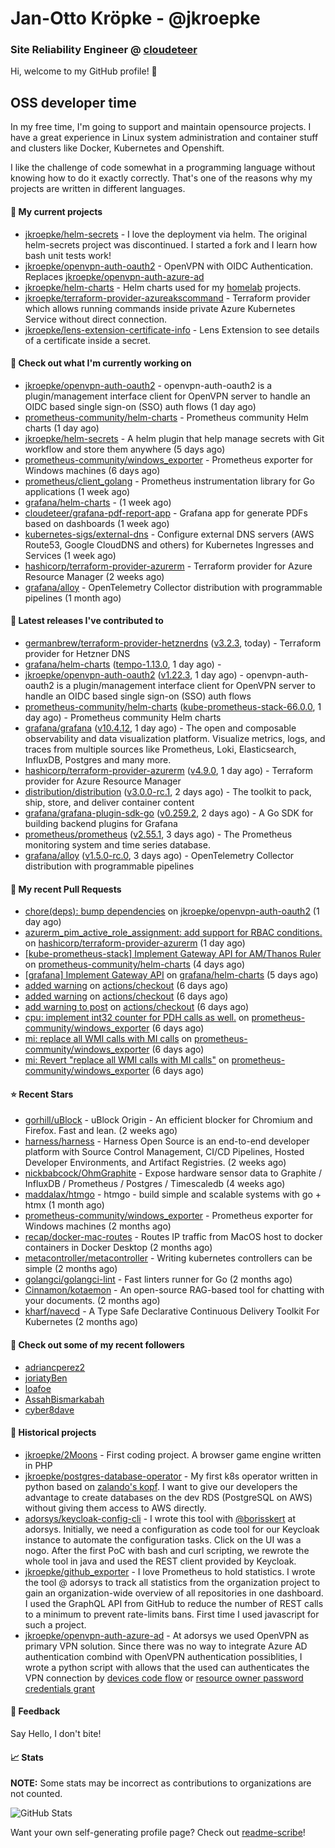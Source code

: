 # Jan-Otto Kröpke - @jkroepke
### Site Reliability Engineer @ [cloudeteer](https://cloudeteer.de/)

Hi, welcome to my GitHub profile! 👋

## OSS developer time
In my free time, I'm going to support and maintain opensource projects. I have a great experience in Linux system administration and container stuff and clusters like Docker, Kubernetes and Openshift.

I like the challenge of code somewhat in a programming language without knowing how to do it exactly correctly. That's one of the reasons why my projects are written in different languages.

#### 🌱 My current projects
- [jkroepke/helm-secrets](https://github.com/jkroepke/helm-secrets) - I love the deployment via helm. The original helm-secrets project was discontinued. I started a fork and I learn how bash unit tests work!
- [jkroepke/openvpn-auth-oauth2](https://github.com/jkroepke/openvpn-auth-oauth2) - OpenVPN with OIDC Authentication. Replaces  [jkroepke/openvpn-auth-azure-ad](https://github.com/jkroepke/openvpn-auth-azure-ad) 
- [jkroepke/helm-charts](https://github.com/jkroepke/helm-charts) - Helm charts used for my [homelab](https://github.com/jkroepke/homelab) projects.
- [jkroepke/terraform-provider-azureakscommand](https://github.com/jkroepke/terraform-provider-azureakscommand) - Terraform provider which allows running commands inside private Azure Kubernetes Service without direct connection.
- [jkroepke/lens-extension-certificate-info](https://github.com/jkroepke/lens-extension-certificate-info) - Lens Extension to see details of a certificate inside a secret.

#### 👷 Check out what I'm currently working on

- [jkroepke/openvpn-auth-oauth2](https://github.com/jkroepke/openvpn-auth-oauth2) - openvpn-auth-oauth2 is a plugin/management interface client for OpenVPN server to handle an OIDC based single sign-on (SSO) auth flows (1 day ago)
- [prometheus-community/helm-charts](https://github.com/prometheus-community/helm-charts) - Prometheus community Helm charts (1 day ago)
- [jkroepke/helm-secrets](https://github.com/jkroepke/helm-secrets) - A helm plugin that help manage secrets with Git workflow and store them anywhere (5 days ago)
- [prometheus-community/windows_exporter](https://github.com/prometheus-community/windows_exporter) - Prometheus exporter for Windows machines (6 days ago)
- [prometheus/client_golang](https://github.com/prometheus/client_golang) - Prometheus instrumentation library for Go applications (1 week ago)
- [grafana/helm-charts](https://github.com/grafana/helm-charts) -  (1 week ago)
- [cloudeteer/grafana-pdf-report-app](https://github.com/cloudeteer/grafana-pdf-report-app) - Grafana app for generate PDFs based on dashboards (1 week ago)
- [kubernetes-sigs/external-dns](https://github.com/kubernetes-sigs/external-dns) - Configure external DNS servers (AWS Route53, Google CloudDNS and others) for Kubernetes Ingresses and Services (1 week ago)
- [hashicorp/terraform-provider-azurerm](https://github.com/hashicorp/terraform-provider-azurerm) - Terraform provider for Azure Resource Manager (2 weeks ago)
- [grafana/alloy](https://github.com/grafana/alloy) - OpenTelemetry Collector distribution with programmable pipelines (1 month ago)

#### 🔭 Latest releases I've contributed to

- [germanbrew/terraform-provider-hetznerdns](https://github.com/germanbrew/terraform-provider-hetznerdns) ([v3.2.3](https://github.com/germanbrew/terraform-provider-hetznerdns/releases/tag/v3.2.3), today) - Terraform provider for Hetzner DNS
- [grafana/helm-charts](https://github.com/grafana/helm-charts) ([tempo-1.13.0](https://github.com/grafana/helm-charts/releases/tag/tempo-1.13.0), 1 day ago) - 
- [jkroepke/openvpn-auth-oauth2](https://github.com/jkroepke/openvpn-auth-oauth2) ([v1.22.3](https://github.com/jkroepke/openvpn-auth-oauth2/releases/tag/v1.22.3), 1 day ago) - openvpn-auth-oauth2 is a plugin/management interface client for OpenVPN server to handle an OIDC based single sign-on (SSO) auth flows
- [prometheus-community/helm-charts](https://github.com/prometheus-community/helm-charts) ([kube-prometheus-stack-66.0.0](https://github.com/prometheus-community/helm-charts/releases/tag/kube-prometheus-stack-66.0.0), 1 day ago) - Prometheus community Helm charts
- [grafana/grafana](https://github.com/grafana/grafana) ([v10.4.12](https://github.com/grafana/grafana/releases/tag/v10.4.12), 1 day ago) - The open and composable observability and data visualization platform. Visualize metrics, logs, and traces from multiple sources like Prometheus, Loki, Elasticsearch, InfluxDB, Postgres and many more. 
- [hashicorp/terraform-provider-azurerm](https://github.com/hashicorp/terraform-provider-azurerm) ([v4.9.0](https://github.com/hashicorp/terraform-provider-azurerm/releases/tag/v4.9.0), 1 day ago) - Terraform provider for Azure Resource Manager
- [distribution/distribution](https://github.com/distribution/distribution) ([v3.0.0-rc.1](https://github.com/distribution/distribution/releases/tag/v3.0.0-rc.1), 2 days ago) - The toolkit to pack, ship, store, and deliver container content
- [grafana/grafana-plugin-sdk-go](https://github.com/grafana/grafana-plugin-sdk-go) ([v0.259.2](https://github.com/grafana/grafana-plugin-sdk-go/releases/tag/v0.259.2), 2 days ago) - A Go SDK for building backend plugins for Grafana
- [prometheus/prometheus](https://github.com/prometheus/prometheus) ([v2.55.1](https://github.com/prometheus/prometheus/releases/tag/v2.55.1), 3 days ago) - The Prometheus monitoring system and time series database.
- [grafana/alloy](https://github.com/grafana/alloy) ([v1.5.0-rc.0](https://github.com/grafana/alloy/releases/tag/v1.5.0-rc.0), 3 days ago) - OpenTelemetry Collector distribution with programmable pipelines

#### 🔨 My recent Pull Requests

- [chore(deps): bump dependencies](https://github.com/jkroepke/openvpn-auth-oauth2/pull/345) on [jkroepke/openvpn-auth-oauth2](https://github.com/jkroepke/openvpn-auth-oauth2) (1 day ago)
- [azurerm_pim_active_role_assignment: add support for RBAC conditions.](https://github.com/hashicorp/terraform-provider-azurerm/pull/27947) on [hashicorp/terraform-provider-azurerm](https://github.com/hashicorp/terraform-provider-azurerm) (1 day ago)
- [[kube-prometheus-stack] Implement Gateway API for AM/Thanos Ruler](https://github.com/prometheus-community/helm-charts/pull/4971) on [prometheus-community/helm-charts](https://github.com/prometheus-community/helm-charts) (4 days ago)
- [[grafana] Implement Gateway API](https://github.com/grafana/helm-charts/pull/3400) on [grafana/helm-charts](https://github.com/grafana/helm-charts) (5 days ago)
- [added warning](https://github.com/actions/checkout/pull/1968) on [actions/checkout](https://github.com/actions/checkout) (6 days ago)
- [added warning](https://github.com/actions/checkout/pull/1967) on [actions/checkout](https://github.com/actions/checkout) (6 days ago)
- [add warning to post](https://github.com/actions/checkout/pull/1966) on [actions/checkout](https://github.com/actions/checkout) (6 days ago)
- [cpu: implement int32 counter for PDH calls as well.](https://github.com/prometheus-community/windows_exporter/pull/1715) on [prometheus-community/windows_exporter](https://github.com/prometheus-community/windows_exporter) (6 days ago)
- [mi: replace all WMI calls with MI calls](https://github.com/prometheus-community/windows_exporter/pull/1714) on [prometheus-community/windows_exporter](https://github.com/prometheus-community/windows_exporter) (6 days ago)
- [mi: Revert &#34;replace all WMI calls with MI calls&#34;](https://github.com/prometheus-community/windows_exporter/pull/1713) on [prometheus-community/windows_exporter](https://github.com/prometheus-community/windows_exporter) (6 days ago)

#### ⭐ Recent Stars

- [gorhill/uBlock](https://github.com/gorhill/uBlock) - uBlock Origin - An efficient blocker for Chromium and Firefox. Fast and lean. (2 weeks ago)
- [harness/harness](https://github.com/harness/harness) - Harness Open Source is an end-to-end developer platform with Source Control Management, CI/CD Pipelines, Hosted Developer Environments, and Artifact Registries. (2 weeks ago)
- [nickbabcock/OhmGraphite](https://github.com/nickbabcock/OhmGraphite) - Expose hardware sensor data to Graphite / InfluxDB / Prometheus / Postgres / Timescaledb (4 weeks ago)
- [maddalax/htmgo](https://github.com/maddalax/htmgo) - htmgo - build simple and scalable systems with go &#43; htmx (1 month ago)
- [prometheus-community/windows_exporter](https://github.com/prometheus-community/windows_exporter) - Prometheus exporter for Windows machines (2 months ago)
- [recap/docker-mac-routes](https://github.com/recap/docker-mac-routes) - Routes IP traffic from MacOS host to docker containers in Docker Desktop (2 months ago)
- [metacontroller/metacontroller](https://github.com/metacontroller/metacontroller) - Writing kubernetes controllers can be simple (2 months ago)
- [golangci/golangci-lint](https://github.com/golangci/golangci-lint) - Fast linters runner for Go (2 months ago)
- [Cinnamon/kotaemon](https://github.com/Cinnamon/kotaemon) - An open-source RAG-based tool for chatting with your documents. (2 months ago)
- [kharf/navecd](https://github.com/kharf/navecd) - A Type Safe Declarative Continuous Delivery Toolkit For Kubernetes (2 months ago)

#### 👯 Check out some of my recent followers

- [adriancperez2](https://github.com/adriancperez2)
- [joriatyBen](https://github.com/joriatyBen)
- [loafoe](https://github.com/loafoe)
- [AssahBismarkabah](https://github.com/AssahBismarkabah)
- [cyber8dave](https://github.com/cyber8dave)

#### 📜 Historical projects
- [jkroepke/2Moons](https://github.com/jkroepke/2Moons) - First coding project. A browser game engine written in PHP
- [jkroepke/postgres-database-operator](https://github.com/jkroepke/postgres-database-operator) - My first k8s operator written in python based on [zalando's kopf](https://github.com/zalando-incubator/kopf). I want to give our developers the advantage to create databases on the dev RDS (PostgreSQL on AWS) without giving them access to AWS directly.
- [adorsys/keycloak-config-cli](https://github.com/adorsys/keycloak-config-cli) - I wrote this tool with [@borisskert](https://github.com/borisskert) at adorsys. Initially, we need a configuration as code tool for our Keycloak instance to automate the configuration tasks. Click on the UI was a nogo. After the first PoC with bash and curl scripting, we rewrote the whole tool in java and used the REST client provided by Keycloak.
- [jkroepke/github_exporter](https://github.com/jkroepke/github_exporter) - I love Prometheus to hold statistics. I wrote the tool @ adorsys to track all statistics from the organization project to gain an organization-wide overview of all repositories in one dashboard. I used the GraphQL API from GitHub to reduce the number of REST calls to a minimum to prevent rate-limits bans. First time I used javascript for such a project.
- [jkroepke/openvpn-auth-azure-ad](https://github.com/jkroepke/openvpn-auth-azure-ad) - At adorsys we used OpenVPN as primary VPN solution. Since there was no way to integrate Azure AD authentication combind with OpenVPN authentication possiblities, I wrote a python script with allows that the used can authenticates the VPN connection by [devices code flow](https://docs.microsoft.com/en-us/azure/active-directory/develop/v2-oauth2-device-code) or [resource owner password credentials grant](https://docs.microsoft.com/en-us/azure/active-directory/develop/v2-oauth-ropc)

#### 💬 Feedback

Say Hello, I don't bite!

#### 📈 Stats

**NOTE:** Some stats may be incorrect as contributions to organizations
are not counted.

![GitHub Stats](https://github-readme-stats.vercel.app/api?username=jkroepke&count_private=false&theme=tokyonight&show_icons=true)

Want your own self-generating profile page? Check out [readme-scribe](https://github.com/muesli/readme-scribe)!
